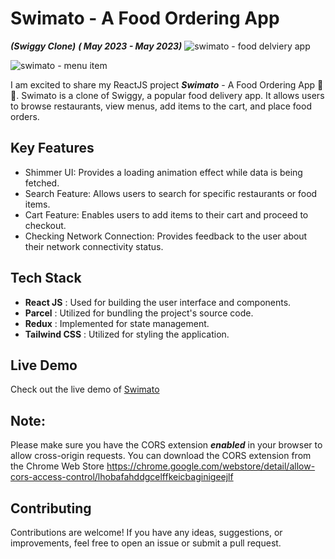 # Swimato - A Food Ordering App
*****(Swiggy Clone)*****
_**( May 2023 - May 2023)**_
![swimato - food delviery app](https://github.com/AnirudhaPatil-1/Swimato/assets/73242321/3bbc99d6-8546-412c-a115-2501e414a5cf)


![swimato - menu item](https://github.com/AnirudhaPatil-1/Swimato/assets/73242321/dcfcfc2a-ee66-4192-b67b-b1ede56ed9da)




I am excited to share my ReactJS project _**Swimato**_ - A Food Ordering App 🍕🍟. 
Swimato is a clone of Swiggy, a popular food delivery app. 
It allows users to browse restaurants, view menus, add items to the cart, and place food orders.

## Key Features

- Shimmer UI: Provides a loading animation effect while data is being fetched.
- Search Feature: Allows users to search for specific restaurants or food items.
- Cart Feature: Enables users to add items to their cart and proceed to checkout.
- Checking Network Connection: Provides feedback to the user about their network connectivity status.

## Tech Stack

- **React JS** : Used for building the user interface and components.
- **Parcel** : Utilized for bundling the project's source code.
- **Redux** : Implemented for state management.
- **Tailwind CSS** : Utilized for styling the application.

## Live Demo

Check out the live demo of [Swimato]( https://swimato-anirudha.netlify.app/)

## Note: 

Please make sure you have the CORS extension _**enabled**_ in your browser to allow cross-origin requests.
You can download the CORS extension from the Chrome Web Store 
https://chrome.google.com/webstore/detail/allow-cors-access-control/lhobafahddgcelffkeicbaginigeejlf

## Contributing

Contributions are welcome! If you have any ideas, suggestions, or improvements, feel free to open an issue or submit a pull request.


